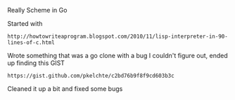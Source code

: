 
Really Scheme in Go

Started with

    http://howtowriteaprogram.blogspot.com/2010/11/lisp-interpreter-in-90-lines-of-c.html

Wrote something that was a go clone with a bug I couldn't figure out, ended up finding this GIST

    https://gist.github.com/pkelchte/c2bd76b9f8f9cd603b3c

Cleaned it up a bit and fixed some bugs

